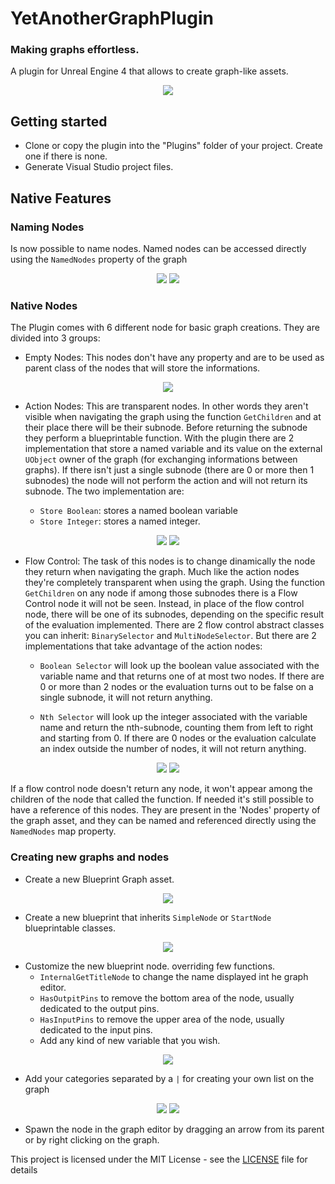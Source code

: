 # YetAnotherGraphPlugin
### Making graphs effortless.

A plugin for Unreal Engine 4 that allows to create graph-like assets.

<p align="center">
  <img src="https://github.com/LazyTurtle/YetAnotherGraphPlugin/blob/master/docs/images/EditingTheGraph.png">
</p>


## Getting started

- Clone or copy the plugin into the "Plugins" folder of your project. Create one if there is none.
- Generate Visual Studio project files.

## Native Features

### Naming Nodes
Is now possible to name nodes. Named nodes can be accessed directly using the `NamedNodes` property of the graph
<p align="Center">
  <img src="https://github.com/LazyTurtle/YetAnotherGraphPlugin/blob/master/docs/images/RenamingNode.png">
  <img src="https://github.com/LazyTurtle/YetAnotherGraphPlugin/blob/master/docs/images/NamedNodes.png">
</p>

### Native Nodes
The Plugin comes with 6 different node for basic graph creations. They are divided into 3 groups:

* Empty Nodes: This nodes don't have any property and are to be used as parent class of the nodes that will store the informations.
<p align="center">
  <img src="https://github.com/LazyTurtle/YetAnotherGraphPlugin/blob/master/docs/images/EmptyNodes.png">
</p>

* Action Nodes: This are transparent nodes. In other words they aren't visible when navigating the graph using the function `GetChildren` and at their place there will be their subnode. Before returning the subnode they perform a blueprintable function. With the plugin there are 2 implementation that store a named variable and its value on the external `UObject` owner of the graph (for exchanging informations between graphs). If there isn't just a single subnode (there are 0 or more then 1 subnodes) the node will not perform the action and will not return its subnode. The two implementation are:

  * `Store Boolean`: stores a named boolean variable
  * `Store Integer`: stores a named integer.
  
<p align="Center">
  <img src="https://github.com/LazyTurtle/YetAnotherGraphPlugin/blob/master/docs/images/StoreBooleanNode.png">
  <img src="https://github.com/LazyTurtle/YetAnotherGraphPlugin/blob/master/docs/images/StoreIntegerNode.png">
</p>

* Flow Control: The task of this nodes is to change dinamically the node they return when navigating the graph. Much like the action nodes they're completely transparent when using the graph. Using the function `GetChildren` on any node if among those subnodes there is a Flow Control node it will not be seen. Instead, in place of the flow control node, there will be one of its subnodes, depending on the specific result of the evaluation implemented. There are 2 flow control abstract classes you can inherit: `BinarySelector` and `MultiNodeSelector`. But there are 2 implementations that take advantage of the action nodes:

  * `Boolean Selector` will look up the boolean value associated with the variable name and that returns one of at most two nodes. If there are 0 or more than 2 nodes or the evaluation turns out to be false on a single subnode, it will not return anything.

  * `Nth Selector` will look up the integer associated with the variable name and return the nth-subnode, counting them from left to right and starting from 0. If there are 0 nodes or the evaluation calculate an index outside the number of nodes, it will not return anything.
  
<p align="Center">
  <img src="https://github.com/LazyTurtle/YetAnotherGraphPlugin/blob/master/docs/images/BooleanSelector.png">
  <img src="https://github.com/LazyTurtle/YetAnotherGraphPlugin/blob/master/docs/images/NthSelectorNode.png">
</p>

If a flow control node doesn't return any node, it won't appear among the children of the node that called the function.
If needed it's still possible to have a reference of this nodes. They are present in the 'Nodes' property of the graph asset, and they can be named and referenced directly using the `NamedNodes` map property.

### Creating new graphs and nodes

- Create a new Blueprint Graph asset.

<p align="center">
  <img src="https://github.com/LazyTurtle/YetAnotherGraphPlugin/blob/master/docs/images/CreatingTheAssetGraph.png">
</p>

- Create a new blueprint that inherits `SimpleNode` or `StartNode` blueprintable classes.

<p align="center">
  <img src="https://github.com/LazyTurtle/YetAnotherGraphPlugin/blob/master/docs/images/CreatingTheNewAssetNode.png">
</p>

- Customize the new blueprint node. overriding few functions.
  - `InternalGetTitleNode` to change the name displayed int he graph editor.
  - `HasOutpitPins` to remove the bottom area of the node, usually dedicated to the output pins.
  - `HasInputPins` to remove the upper area of the node, usually dedicated to the input pins.
  - Add any kind of new variable that you wish.

<p align="center">
  <img src="https://github.com/LazyTurtle/YetAnotherGraphPlugin/blob/master/docs/images/CustomizingTheNewNode.png">
</p>

  - Add your categories separated by a `|` for creating your own list on the graph

<p align="Center">
  <img src="https://github.com/LazyTurtle/YetAnotherGraphPlugin/blob/master/docs/images/NodeCategory.png">
  <img src="https://github.com/LazyTurtle/YetAnotherGraphPlugin/blob/master/docs/images/Categories.png">
</p>

- Spawn the node in the graph editor by dragging an arrow from its parent or by right clicking on the graph.


This project is licensed under the MIT License - see the [LICENSE](LICENSE) file for details
